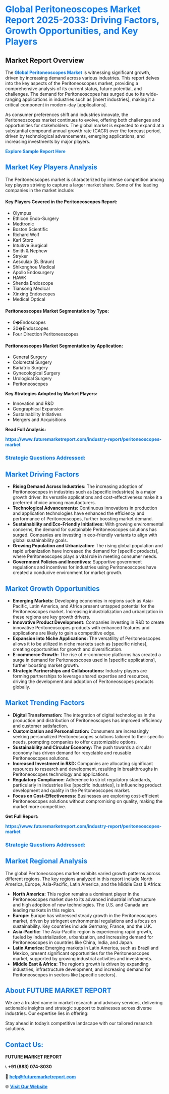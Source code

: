<h1 style="color: #007BFF;">Global Peritoneoscopes Market Report 2025-2033: Driving Factors, Growth Opportunities, and Key Players</h1>

<section id="overview">
<h2>Market Report Overview</h2>
<p>The <a href="https://www.futuremarketreport.com/industry-report/peritoneoscopes-market" style="color: #007BFF; text-decoration: none;"><strong>Global Peritoneoscopes Market</strong></a> is witnessing significant growth, driven by increasing demand across various industries. This report delves into the key aspects of the Peritoneoscopes market, providing a comprehensive analysis of its current status, future potential, and challenges. The demand for Peritoneoscopes has surged due to its wide-ranging applications in industries such as [insert industries], making it a critical component in modern-day [applications].</p>
<p>As consumer preferences shift and industries innovate, the Peritoneoscopes market continues to evolve, offering both challenges and opportunities for stakeholders. The global market is expected to expand at a substantial compound annual growth rate (CAGR) over the forecast period, driven by technological advancements, emerging applications, and increasing investments by major players.</p>
</section>

<section id="overview">
<p><a href="https://www.futuremarketreport.com/request-sample/reportId=125103" style="color: #007BFF; text-decoration: none;"><strong>Explore Sample Report Here</strong></a></p>
</section>

<section id="key-players">
<h2 style="color: #007BFF;">Market Key Players Analysis</h2>
<p>The Peritoneoscopes market is characterized by intense competition among key players striving to capture a larger market share. Some of the leading companies in the market include:</p>
<h4>Key Players Covered in the Peritoneoscopes Report:</h4>
<ul><li>Olympus</li><li>Ethicon Endo-Surgery</li><li>Medtronic</li><li>Boston Scientific</li><li>Richard Wolf</li><li>Karl Storz</li><li>Intuitive Surgical</li><li>Smith &amp; Nephew</li><li>Stryker</li><li>Aesculap (B. Braun)</li><li>Shikonghou Medical</li><li>Apollo Endosurgery</li><li>HAWK</li><li>Shenda Endoscope</li><li>Tiansong Medical</li><li>Xinxing Endoscopes</li><li>Medical Optical</li></ul>
<h4>Peritoneoscopes Market Segmentation by Type:</h4>
<ul><li>0�Endoscopes</li><li>30�Endoscopes</li><li>Four Direction Peritoneoscopes</li></ul>

<h4>Peritoneoscopes Market Segmentation by Application:</h4>
<ul><li>General Surgery</li><li>Colorectal Surgery</li><li>Bariatric Surgery</li><li>Gynecological Surgery</li><li>Urological Surgery</li><li>Peritoneoscopes</li></ul>
<p><strong>Key Strategies Adopted by Market Players:</strong></p>
<ul>
<li>Innovation and R&D</li>
<li>Geographical Expansion</li>
<li>Sustainability Initiatives</li>
<li>Mergers and Acquisitions</li>
</ul>
</section>

<section>
<p><strong>Read Full Analysis: </strong></p><a href="https://www.futuremarketreport.com/industry-report/peritoneoscopes-market" style="color: #007BFF; text-decoration: none;"><strong>https://www.futuremarketreport.com/industry-report/peritoneoscopes-market</strong></a>
<h3 style="color: #007BFF;">Strategic Questions Addressed:</h3>
</section>

<section id="driving-factors">
<h2 style="color: #007BFF;">Market Driving Factors</h2>
<ul>
<li><strong>Rising Demand Across Industries:</strong> The increasing adoption of Peritoneoscopes in industries such as [specific industries] is a major growth driver. Its versatile applications and cost-effectiveness make it a preferred choice among manufacturers.</li>
<li><strong>Technological Advancements:</strong> Continuous innovations in production and application technologies have enhanced the efficiency and performance of Peritoneoscopes, further boosting market demand.</li>
<li><strong>Sustainability and Eco-Friendly Initiatives:</strong> With growing environmental concerns, the demand for sustainable Peritoneoscopes solutions has surged. Companies are investing in eco-friendly variants to align with global sustainability goals.</li>
<li><strong>Growing Population and Urbanization:</strong> The rising global population and rapid urbanization have increased the demand for [specific products], where Peritoneoscopes plays a vital role in meeting consumer needs.</li>
<li><strong>Government Policies and Incentives:</strong> Supportive government regulations and incentives for industries using Peritoneoscopes have created a conducive environment for market growth.</li>
</ul>
</section>

<section id="growth-opportunities">
<h2 style="color: #007BFF;">Market Growth Opportunities</h2>
<ul>
<li><strong>Emerging Markets:</strong> Developing economies in regions such as Asia-Pacific, Latin America, and Africa present untapped potential for the Peritoneoscopes market. Increasing industrialization and urbanization in these regions are key growth drivers.</li>
<li><strong>Innovative Product Development:</strong> Companies investing in R&D to create innovative Peritoneoscopes products with enhanced features and applications are likely to gain a competitive edge.</li>
<li><strong>Expansion into Niche Applications:</strong> The versatility of Peritoneoscopes allows it to be utilized in niche markets such as [specific niches], creating opportunities for growth and diversification.</li>
<li><strong>E-commerce Growth:</strong> The rise of e-commerce platforms has created a surge in demand for Peritoneoscopes used in [specific applications], further boosting market growth.</li>
<li><strong>Strategic Partnerships and Collaborations:</strong> Industry players are forming partnerships to leverage shared expertise and resources, driving the development and adoption of Peritoneoscopes products globally.</li>
</ul>
</section>

<section id="trending-factors">
<h2 style="color: #007BFF;">Market Trending Factors</h2>
<ul>
<li><strong>Digital Transformation:</strong> The integration of digital technologies in the production and distribution of Peritoneoscopes has improved efficiency and customer satisfaction.</li>
<li><strong>Customization and Personalization:</strong> Consumers are increasingly seeking personalized Peritoneoscopes solutions tailored to their specific needs, prompting companies to offer customizable options.</li>
<li><strong>Sustainability and Circular Economy:</strong> The push towards a circular economy has driven demand for recyclable and reusable Peritoneoscopes solutions.</li>
<li><strong>Increased Investment in R&D:</strong> Companies are allocating significant resources to research and development, resulting in breakthroughs in Peritoneoscopes technology and applications.</li>
<li><strong>Regulatory Compliance:</strong> Adherence to strict regulatory standards, particularly in industries like [specific industries], is influencing product development and quality in the Peritoneoscopes market.</li>
<li><strong>Focus on Cost-Effectiveness:</strong> Businesses are exploring cost-efficient Peritoneoscopes solutions without compromising on quality, making the market more competitive.</li>
</ul>
</section>

<section>
<p><strong>Get Full Report: </strong></p><a href="https://www.futuremarketreport.com/industry-report/peritoneoscopes-market" style="color: #007BFF; text-decoration: none;"><strong>https://www.futuremarketreport.com/industry-report/peritoneoscopes-market</strong></a>
<h3 style="color: #007BFF;">Strategic Questions Addressed:</h3>
</section>


<section id="regional-analysis">
<h2 style="color: #007BFF;">Market Regional Analysis</h2>
<p>The global Peritoneoscopes market exhibits varied growth patterns across different regions. The key regions analyzed in this report include North America, Europe, Asia-Pacific, Latin America, and the Middle East & Africa:</p>
<ul>
<li><strong>North America:</strong> This region remains a dominant player in the Peritoneoscopes market due to its advanced industrial infrastructure and high adoption of new technologies. The U.S. and Canada are leading markets in this region.</li>
<li><strong>Europe:</strong> Europe has witnessed steady growth in the Peritoneoscopes market, driven by stringent environmental regulations and a focus on sustainability. Key countries include Germany, France, and the U.K.</li>
<li><strong>Asia-Pacific:</strong> The Asia-Pacific region is experiencing rapid growth, fueled by industrialization, urbanization, and increasing demand for Peritoneoscopes in countries like China, India, and Japan.</li>
<li><strong>Latin America:</strong> Emerging markets in Latin America, such as Brazil and Mexico, present significant opportunities for the Peritoneoscopes market, supported by growing industrial activities and investments.</li>
<li><strong>Middle East & Africa:</strong> The region’s growth is driven by expanding industries, infrastructure development, and increasing demand for Peritoneoscopes in sectors like [specific sectors].</li>
</ul>
</section>

<footer>
<h2 style="color: #007BFF;">About FUTURE MARKET REPORT</h2>
<p>We are a trusted name in market research and advisory services, delivering actionable insights and strategic support to businesses across diverse industries. Our expertise lies in offering:</p>

<p>Stay ahead in today’s competitive landscape with our tailored research solutions.</p>

<h2 style="color: #007BFF;">Contact Us:</h2>
<p><strong>FUTURE MARKET REPORT</strong></p>
<p>📞 <strong>+91 (883) 074-8030</strong></p>
<p>📧 <strong><a href="mailto:help@futuremarketreport.com" style="color: #007BFF;">help@futuremarketreport.com</a></strong></p>
<p>🌐 <strong><a href="https://www.futuremarketreport.com/" style="color: #007BFF;">Visit Our Website</a></strong></p>
</footer>
